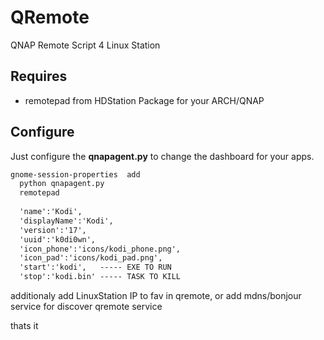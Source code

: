 # QRemote

QNAP Remote Script 4 Linux Station

Requires
-------
* remotepad from HDStation Package for your ARCH/QNAP

Configure
-------
Just configure the **qnapagent.py** to change the dashboard for your apps.

```html
gnome-session-properties  add
  python qnapagent.py 
  remotepad
 
  'name':'Kodi',
  'displayName':'Kodi',
  'version':'17',
  'uuid':'k0di0wn',
  'icon_phone':'icons/kodi_phone.png',
  'icon_pad':'icons/kodi_pad.png',
  'start':'kodi',   ----- EXE TO RUN
  'stop':'kodi.bin' ----- TASK TO KILL
```

additionaly add LinuxStation IP to fav in qremote, or add mdns/bonjour service for discover qremote service 

thats it

